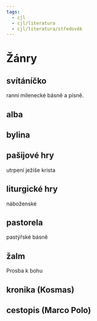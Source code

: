 ```yaml
---
tags:
  - cjl
  - cjl/literatura
  - cjl/literatura/středověk
---
```

# Žánry
## svítáníčko
ranní milenecké básně a písně.
## alba
## bylina
## pašijové hry
utrpení ježíše krista
## liturgické hry
náboženské
## pastorela
pastýřské básně
## žalm
Prosba k bohu
## kronika (Kosmas)
## cestopis (Marco Polo)